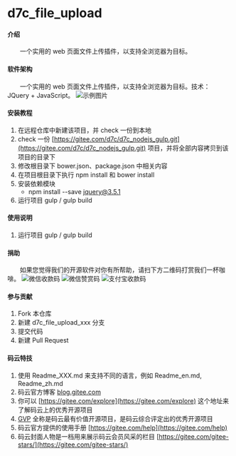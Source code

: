 # d7c_file_upload

#### 介绍
&emsp;&emsp;一个实用的 web 页面文件上传插件，以支持全浏览器为目标。

#### 软件架构
&emsp;&emsp;一个实用的 web 页面文件上传插件，以支持全浏览器为目标。技术：JQuery + JavaScript。
![示例图片](https://images.gitee.com/uploads/images/2021/0319/205559_20cc712f_1070311.png "QQ图片20210319205541.png")

#### 安装教程
1.  在远程仓库中新建该项目，并 check 一份到本地
2.  check 一份 [https://gitee.com/d7c/d7c_nodejs_gulp.git](https://gitee.com/d7c/d7c_nodejs_gulp.git) 项目，并将全部内容拷贝到该项目的目录下
3.  修改根目录下 bower.json、package.json 中相关内容
4.  在项目根目录下执行 npm install 和 bower install
5.  安装依赖模块
    + npm install --save jquery@3.5.1
6.  运行项目 gulp / gulp build

#### 使用说明
1.  运行项目 gulp / gulp build

#### 捐助
&emsp;&emsp;如果您觉得我们的开源软件对你有所帮助，请扫下方二维码打赏我们一杯咖啡。
![微信收款码](https://images.gitee.com/uploads/images/2021/0222/174352_b22739f5_1070311.jpeg "微信收款码.jpg")
![微信赞赏码](https://images.gitee.com/uploads/images/2021/0222/174521_67e18b39_1070311.jpeg "微信赞赏码.jpg")
![支付宝收款码](https://images.gitee.com/uploads/images/2021/0222/174540_94a9ac41_1070311.jpeg "支付宝收款码.jpg")

#### 参与贡献
1.  Fork 本仓库
2.  新建 d7c_file_upload_xxx 分支
3.  提交代码
4.  新建 Pull Request

#### 码云特技
1.  使用 Readme\_XXX.md 来支持不同的语言，例如 Readme\_en.md, Readme\_zh.md
2.  码云官方博客 [blog.gitee.com](https://blog.gitee.com)
3.  你可以 [https://gitee.com/explore](https://gitee.com/explore) 这个地址来了解码云上的优秀开源项目
4.  [GVP](https://gitee.com/gvp) 全称是码云最有价值开源项目，是码云综合评定出的优秀开源项目
5.  码云官方提供的使用手册 [https://gitee.com/help](https://gitee.com/help)
6.  码云封面人物是一档用来展示码云会员风采的栏目 [https://gitee.com/gitee-stars/](https://gitee.com/gitee-stars/)
